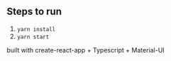 
## Steps to run
1. `yarn install`
2. `yarn start`

built with create-react-app + Typescript + Material-UI

